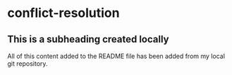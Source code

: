 # conflict-resolution

## This is a subheading created locally

All of this content added to the README file has been added from my local git repository.
